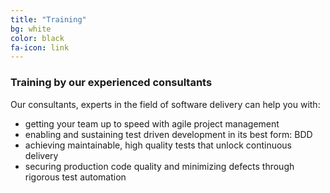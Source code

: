 ```yaml
---
title: "Training"
bg: white
color: black
fa-icon: link
---
```


### Training by our experienced consultants

Our consultants, experts in the field of software delivery can help you with:

* getting your team up to speed with agile project management
* enabling and sustaining test driven development in its best form: BDD
* achieving maintainable, high quality tests that unlock continuous delivery
* securing production code quality and minimizing defects through rigorous test automation
